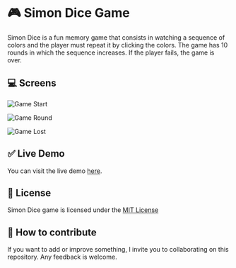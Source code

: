 # 🎮 Simon Dice Game

Simon Dice is a fun memory game that consists in watching a sequence of colors and the player must repeat it by clicking the colors.
The game has 10 rounds in which the sequence increases.
If the player fails, the game is over.

## 💻 Screens

![Game Start](https://github.com/DaneliaSanchz/simon-dice-game/blob/master/images/game_start.png)

![Game Round](https://github.com/DaneliaSanchz/simon-dice-game/blob/master/images/game_round.png)

![Game Lost](https://github.com/DaneliaSanchz/simon-dice-game/blob/master/images/game_lost.png)

## ✅ Live Demo

You can visit the live demo [here](daneliasanchz.github.io/simon-dice-game/).

## 📜 License

Simon Dice game is licensed under the [MIT License](https://github.com/DaneliaSanchz/simon-dice-game/blob/master/LICENSE)

## 🤝 How to contribute

If you want to add or improve something, I invite you to collaborating on this repository. Any feedback is welcome.
